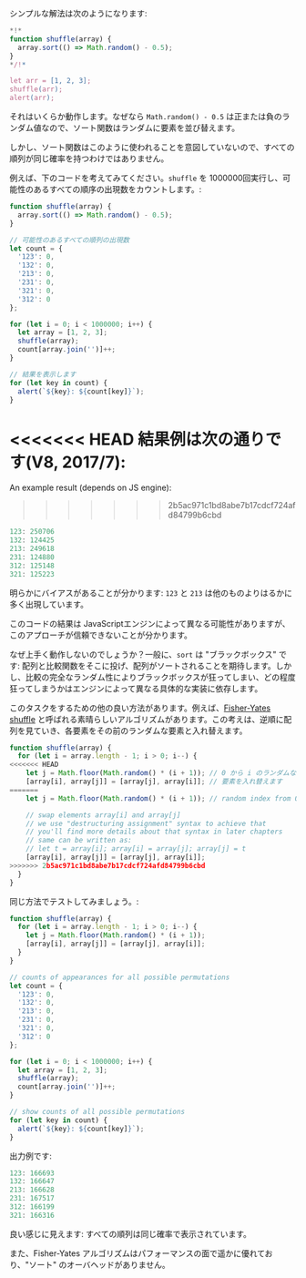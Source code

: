 シンプルな解法は次のようになります:

```js run
*!*
function shuffle(array) {
  array.sort(() => Math.random() - 0.5);
}
*/!*

let arr = [1, 2, 3];
shuffle(arr);
alert(arr);
```

それはいくらか動作します。なぜなら `Math.random() - 0.5` は正または負のランダム値なので、ソート関数はランダムに要素を並び替えます。

しかし、ソート関数はこのように使われることを意図していないので、すべての順列が同じ確率を持つわけではありません。

例えば、下のコードを考えてみてください。`shuffle` を 1000000回実行し、可能性のあるすべての順序の出現数をカウントします。:

```js run
function shuffle(array) {
  array.sort(() => Math.random() - 0.5);
}

// 可能性のあるすべての順列の出現数
let count = {
  '123': 0,
  '132': 0,
  '213': 0,
  '231': 0,
  '321': 0,
  '312': 0
};

for (let i = 0; i < 1000000; i++) {
  let array = [1, 2, 3];
  shuffle(array);
  count[array.join('')]++;
}

// 結果を表示します
for (let key in count) {
  alert(`${key}: ${count[key]}`);
}
```

<<<<<<< HEAD
結果例は次の通りです(V8, 2017/7):
=======
An example result (depends on JS engine):
>>>>>>> 2b5ac971c1bd8abe7b17cdcf724afd84799b6cbd

```js
123: 250706
132: 124425
213: 249618
231: 124880
312: 125148
321: 125223
```

明らかにバイアスがあることが分かります: `123` と `213` は他のものよりはるかに多く出現しています。

このコードの結果は JavaScriptエンジンによって異なる可能性がありますが、このアプローチが信頼できないことが分かります。

なぜ上手く動作しないのでしょうか？一般に、`sort` は "ブラックボックス" です: 配列と比較関数をそこに投げ、配列がソートされることを期待します。しかし、比較の完全なランダム性によりブラックボックスが狂ってしまい、どの程度狂ってしまうかはエンジンによって異なる具体的な実装に依存します。

このタスクをするための他の良い方法があります。例えば、[Fisher-Yates shuffle](https://en.wikipedia.org/wiki/Fisher%E2%80%93Yates_shuffle) と呼ばれる素晴らしいアルゴリズムがあります。この考えは、逆順に配列を見ていき、各要素をその前のランダムな要素と入れ替えます。

```js
function shuffle(array) {
  for (let i = array.length - 1; i > 0; i--) {
<<<<<<< HEAD
    let j = Math.floor(Math.random() * (i + 1)); // 0 から i のランダムなインデックス
    [array[i], array[j]] = [array[j], array[i]]; // 要素を入れ替えます
=======
    let j = Math.floor(Math.random() * (i + 1)); // random index from 0 to i

    // swap elements array[i] and array[j]
    // we use "destructuring assignment" syntax to achieve that
    // you'll find more details about that syntax in later chapters
    // same can be written as:
    // let t = array[i]; array[i] = array[j]; array[j] = t
    [array[i], array[j]] = [array[j], array[i]];
>>>>>>> 2b5ac971c1bd8abe7b17cdcf724afd84799b6cbd
  }
}
```

同じ方法でテストしてみましょう。:

```js run
function shuffle(array) {
  for (let i = array.length - 1; i > 0; i--) {
    let j = Math.floor(Math.random() * (i + 1));
    [array[i], array[j]] = [array[j], array[i]];
  }
}

// counts of appearances for all possible permutations
let count = {
  '123': 0,
  '132': 0,
  '213': 0,
  '231': 0,
  '321': 0,
  '312': 0
};

for (let i = 0; i < 1000000; i++) {
  let array = [1, 2, 3];
  shuffle(array);
  count[array.join('')]++;
}

// show counts of all possible permutations
for (let key in count) {
  alert(`${key}: ${count[key]}`);
}
```

出力例です:

```js
123: 166693
132: 166647
213: 166628
231: 167517
312: 166199
321: 166316
```

良い感じに見えます: すべての順列は同じ確率で表示されています。

また、Fisher-Yates アルゴリズムはパフォーマンスの面で遥かに優れており、"ソート" のオーバヘッドがありません。
